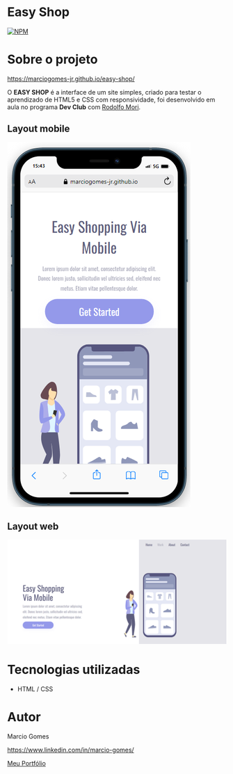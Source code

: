 # Easy Shop
[![NPM](https://img.shields.io/npm/l/react)](https://github.com/MarcioGomes-Jr/easy-shop/blob/main/LICENSE) 

# Sobre o projeto

https://marciogomes-jr.github.io/easy-shop/

O **EASY SHOP** é a interface de um site simples, criado para testar o aprendizado de HTML5 e CSS com responsividade, foi desenvolvido em aula no programa **Dev Club** com [Rodolfo Mori](https://www.linkedin.com/in/rodolfomori/).

## Layout mobile
![Mobile 1](https://github.com/MarcioGomes-Jr/easy-shop/blob/main/img/layout-mobile.png)

## Layout web
![Web 1](https://github.com/MarcioGomes-Jr/easy-shop/blob/main/img/layout-web.png)

# Tecnologias utilizadas
- HTML / CSS 

# Autor

Marcio Gomes

https://www.linkedin.com/in/marcio-gomes/

[Meu Portfólio](https://portfolio-marcio.vercel.app/)
